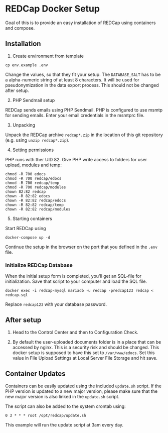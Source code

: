 # REDCap Docker Setup

Goal of this is to provide an easy installation of REDCap using containers and compose. 

## Installation

1. Create environment from template

```
cp env.example .env
```

Change the values, so that they fit your setup. The `DATABASE_SALT` has to be a alpha-numeric string of at least 8 characters. It will be used for pseudonymization in the data export process. This should not be changed after setup.

2. PHP Sendmail setup

REDCap sends emails using PHP Sendmail. PHP is configured to use msmtp for sending emails. Enter your email credentials in the msmtprc file.

3. Unpacking

Unpack the REDCap archive `redcap*.zip` in the location of this git repository (e.g. using `unzip redcap*.zip`).

4. Setting permissions

PHP runs with ther UID 82. Give PHP write access to folders for user upload, modules and temp:

```
chmod -R 700 edocs
chmod -R 700 redcap/edocs
chmod -R 700 redcap/temp
chmod -R 700 redcap/modules
chown 82:82 redcap
chown -R 82:82 edocs
chown -R 82:82 redcap/edocs
chown -R 82:82 redcap/temp
chown -R 82:82 redcap/modules
```

5. Starting containers

Start REDCap using

```
docker-compose up -d
```

Continue the setup in the browser on the port that you defined in the `.env` file.

### Initialize REDCap Database

When the initial setup form is completed, you'll get an SQL-file for initialization. Save that script to your computer and load the SQL file.

```
docker exec -i redcap-mysql mariadb -u redcap -predcap123 redcap < redcap.sql
```
Replace `redcap123` with your database password.

## After setup

1. Head to the Control Center and then to Configuration Check.

2. By default the user-uploaded documents folder is in a place that can be accessed by nginx. This is a security risk and should be changed. This docker setup is supposed to have this set to `/var/www/edocs`. Set this value in File Upload Settings at Local Server File Storage and hit save.

## Container Updates

Containers can be easily updated using the included `update.sh` script.
If the PHP version is updated to a new major version, please make sure that the new major version is also linked in the `update.sh` script.

The script can also be added to the system crontab using:
```
0 3 * * * root /opt/redcap/update.sh
```

This example will run the update script at 3am every day.
